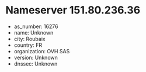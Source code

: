 # Nameserver 151.80.236.36

* as_number: 16276
* name: Unknown
* city: Roubaix
* country: FR
* organization: OVH SAS
* version: Unknown
* dnssec: Unknown
